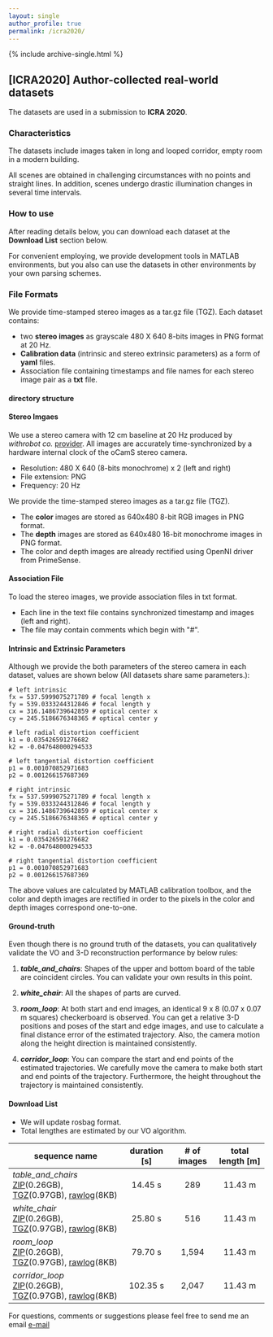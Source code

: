 ```yaml
---
layout: single
author_profile: true
permalink: /icra2020/
---
```


{% include archive-single.html %}
## [ICRA2020] Author-collected real-world datasets

The datasets are used in a submission to **ICRA 2020**.

### Characteristics
The datasets include images taken in long and looped corridor, empty room in a modern building.  

All scenes are obtained in challenging circumstances with no points and straight lines. In addition, scenes undergo drastic illumination changes in several time intervals.

### How to use
After reading details below, you can download each dataset at the **Download List** section below.

For convenient employing, we provide development tools in MATLAB environments, but you also can use the datasets in other environments by your own parsing schemes.

### File Formats
We provide time-stamped stereo images as a tar.gz file (TGZ). Each dataset contains:
* two **stereo images** as grayscale 480 X 640 8-bits images in PNG format at 20 Hz.
* **Calibration data** (intrinsic and stereo extrinsic parameters) as a form of **yaml** files.
* Association file containing timestamps and file names for each stereo image pair as a **txt** file.

#### directory structure

#### Stereo Imgaes
We use a stereo camera with 12 cm baseline at 20 Hz produced by *withrobot co.* [provider][provider]. 
All images are accurately time-synchronized by a hardware internal clock of the oCamS stereo camera. 

* Resolution: 480 X 640 (8-bits monochrome) x 2 (left and right)
* File extension: PNG
* Frequency: 20 Hz

We provide the time-stamped stereo images as a tar.gz file (TGZ). 

* The **color** images are stored as 640x480 8-bit RGB images in PNG format.
* The **depth** images are stored as 640x480 16-bit monochrome images in PNG format.
* The color and depth images are already rectified using OpenNI driver from PrimeSense.

#### Association File
To load the stereo images, we provide association files in txt format.
	
* Each line in the text file contains synchronized timestamp and images (left and right).
* The file may contain comments which begin with "#".

#### Intrinsic and Extrinsic Parameters
Although we provide the both parameters of the stereo camera in each dataset, values are shown below (All datasets share same parameters.):

```
# left intrinsic
fx = 537.5999075271789 # focal length x
fy = 539.0333244312846 # focal length y
cx = 316.1486739642859 # optical center x
cy = 245.5186676348365 # optical center y

# left radial distortion coefficient
k1 = 0.035426591276682
k2 = -0.047648000294533

# left tangential distortion coefficient
p1 = 0.001070852971683
p2 = 0.001266157687369

# right intrinsic
fx = 537.5999075271789 # focal length x
fy = 539.0333244312846 # focal length y
cx = 316.1486739642859 # optical center x
cy = 245.5186676348365 # optical center y

# right radial distortion coefficient
k1 = 0.035426591276682
k2 = -0.047648000294533

# right tangential distortion coefficient
p1 = 0.001070852971683
p2 = 0.001266157687369
```

The above values are calculated by MATLAB calibration toolbox, and the color and depth images are rectified in order to the pixels in the color and depth images correspond one-to-one.

#### Ground-truth
Even though there is no ground truth of the datasets, you can qualitatively validate the VO and 3-D reconstruction performance by below rules:

1. ***table_and_chairs***: Shapes of the upper and bottom board of the table are coincident circles. You can validate your own results in this point. 

2. ***white_chair***: All the shapes of parts are curved.

3. ***room_loop***: At both start and end images, an identical 9 x 8 (0.07 x 0.07 m squares) checkerboard is observed. You can get a relative 3-D positions and poses of the start and edge images, and use to calculate a final distance error of the estimated trajectory. Also, the camera motion along the height direction is maintained consistently.

4. ***corridor_loop***: You can compare the start and end points of the estimated trajectories. We carefully move the camera to make both start and end points of the trajectory. Furthermore, the height throughout the trajectory is maintained consistently.

#### Download List
* We will update rosbag format.
* Total lengthes are estimated by our VO algorithm.

| sequence name | duration [s] | # of images | total length [m] |
|-------------|:----------:|:-----------:|:---------:|
| *table_and_chairs* <br> [ZIP][zip_table_and_chairs](0.26GB), [TGZ][tar_table_and_chairs](0.97GB), [rawlog][rawlog_table_and_chairs](8KB) | 14.45 s | 289 | 11.43 m |
| *white_chair* <br> [ZIP][zip_white_chair](0.26GB), [TGZ][tar_white_chair](0.97GB), [rawlog][rawlog_white_chair](8KB) | 25.80 s | 516 | 11.43 m |
| *room_loop* <br> [ZIP][zip_room_loop](0.26GB), [TGZ][tar_room_loop](0.97GB), [rawlog][rawlog_room_loop](8KB) | 79.70 s | 1,594 | 11.43 m |
| *corridor_loop* <br> [ZIP][zip_corridor_loop](0.26GB), [TGZ][tar_corridor_loop](0.97GB), [rawlog][rawlog_corridor_loop](8KB) | 102.35 s | 2,047 | 11.43 m |

For questions, comments or suggestions please feel free to send me an email [e-mail][myemail]

[provider]: https://github.com/withrobot/oCams
[zip_table_and_chairs]: http://larr.snu.ac.kr/changhyeon/icra2020_table_and_chairs.zip
[tar_table_and_chairs]: http://larr.snu.ac.kr/changhyeon/icra2020_table_and_chairs.tar
[rawlog_table_and_chairs]: http://larr.snu.ac.kr/changhyeon/icra2020_table_and_chairs/association_stereo.txt

[zip_white_chair]: http://larr.snu.ac.kr/changhyeon/icra2020_white_chair.zip
[tar_white_chair]: http://larr.snu.ac.kr/changhyeon/icra2020_white_chair.tar
[rawlog_white_chair]: http://larr.snu.ac.kr/changhyeon/icra2020_white_chair/association_stereo.txt

[zip_room_loop]: http://larr.snu.ac.kr/changhyeon/icra2020_room_loop.zip
[tar_room_loop]: http://larr.snu.ac.kr/changhyeon/icra2020_room_loop.tar
[rawlog_room_loop]: http://larr.snu.ac.kr/changhyeon/icra2020_room_loop/association_stereo.txt

[zip_corridor_loop]: http://larr.snu.ac.kr/changhyeon/icra2020_corridor_loop.zip
[tar_corridor_loop]: http://larr.snu.ac.kr/changhyeon/icra2020_corridor_loop.tar
[rawlog_corridor_loop]: http://larr.snu.ac.kr/changhyeon/icra2020_corridor_loop/association_stereo.txt

[myemail]: mailto:hyun91015@gmail.com
